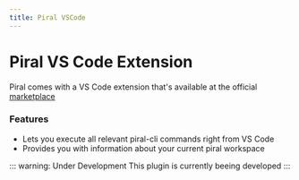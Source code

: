 ```yaml
---
title: Piral VSCode
---
```


# Piral VS Code Extension

Piral comes with a VS Code extension that's available at the official [marketplace](https://marketplace.visualstudio.com/items?itemName=smapiot.vscode-piral)

### Features
- Lets you execute all relevant piral-cli commands right from VS Code
- Provides you with information about your current piral workspace

::: warning: Under Development
This plugin is currently beeing developed
:::
